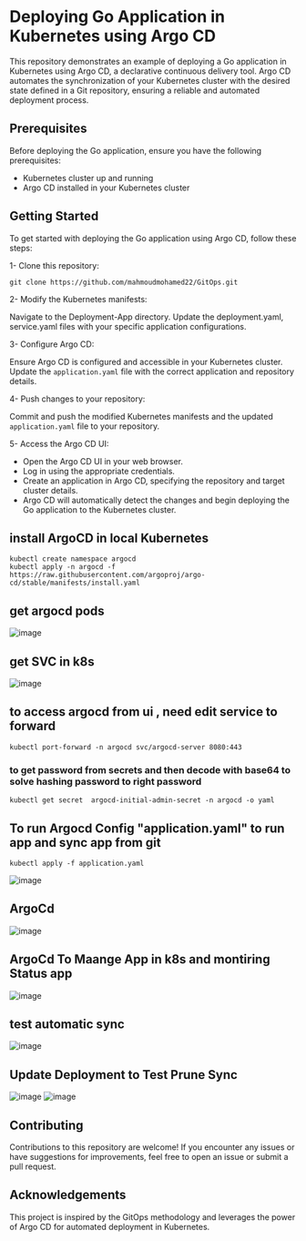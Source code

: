 # Deploying Go Application in Kubernetes using Argo CD
This repository demonstrates an example of deploying a Go application in Kubernetes using Argo CD, a declarative continuous delivery tool. Argo CD automates the synchronization of your Kubernetes cluster with the desired state defined in a Git repository, ensuring a reliable and automated deployment process.

## Prerequisites
Before deploying the Go application, ensure you have the following prerequisites:

- Kubernetes cluster up and running
- Argo CD installed in your Kubernetes cluster

## Getting Started
To get started with deploying the Go application using Argo CD, follow these steps:

1- Clone this repository:
```
git clone https://github.com/mahmoudmohamed22/GitOps.git
```
2- Modify the Kubernetes manifests:

Navigate to the Deployment-App directory.
Update the deployment.yaml, service.yaml files with your specific application configurations.

3- Configure Argo CD:

Ensure Argo CD is configured and accessible in your Kubernetes cluster.
Update the `application.yaml` file with the correct application and repository details.

4- Push changes to your repository:

Commit and push the modified Kubernetes manifests and the updated `application.yaml` file to your repository.

5- Access the Argo CD UI:
  - Open the Argo CD UI in your web browser.
  - Log in using the appropriate credentials.
  - Create an application in Argo CD, specifying the repository and target cluster details.
  - Argo CD will automatically detect the changes and begin deploying the Go application to the Kubernetes cluster.

## install ArgoCD in local Kubernetes 
```
kubectl create namespace argocd
kubectl apply -n argocd -f https://raw.githubusercontent.com/argoproj/argo-cd/stable/manifests/install.yaml
```
## get argocd pods
![image](https://github.com/mahmoudmohamed22/GitOps/assets/47304558/23d6863a-96fe-43ec-8859-5596329bd6f5)

## get SVC in k8s
![image](https://github.com/mahmoudmohamed22/GitOps/assets/47304558/23c7311a-4c0c-47c3-a125-ab75d4910abb)

## to access argocd  from ui , need edit service to forward 
```
kubectl port-forward -n argocd svc/argocd-server 8080:443
```

### to get password from secrets and then decode with base64 to solve hashing password to right password
```
kubectl get secret  argocd-initial-admin-secret -n argocd -o yaml
```

## To run Argocd Config "application.yaml" to run app and sync app from git 
```
kubectl apply -f application.yaml
```
![image](https://github.com/mahmoudmohamed22/GitOps/assets/47304558/94f4375f-9c52-4a34-ab0a-1ad47b9b4646)


## ArgoCd 
![image](https://github.com/mahmoudmohamed22/GitOps/assets/47304558/87c84ba9-772d-42a3-bb77-8be200fe44f6)


## ArgoCd To Maange App in k8s and montiring Status app
![image](https://github.com/mahmoudmohamed22/GitOps/assets/47304558/4d28e122-d567-4e91-9133-e2bb9156e23c)

## test automatic sync
![image](https://github.com/mahmoudmohamed22/GitOps/assets/47304558/4a3a031c-67e7-43d0-ad23-a54f82571296)

## Update Deployment to Test Prune Sync

![image](https://github.com/mahmoudmohamed22/GitOps/assets/47304558/d558e0c6-8aa8-4663-954d-c97aa5dc90db)
![image](https://github.com/mahmoudmohamed22/GitOps/assets/47304558/ea865146-98c4-4bc6-83c5-0f19de98b689)

## Contributing
Contributions to this repository are welcome! If you encounter any issues or have suggestions for improvements, feel free to open an issue or submit a pull request.

## Acknowledgements
This project is inspired by the GitOps methodology and leverages the power of Argo CD for automated deployment in Kubernetes.


